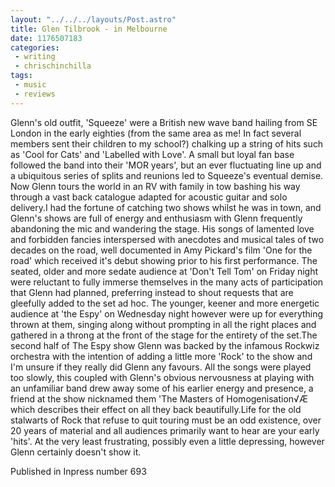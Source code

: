 ```yaml
---
layout: "../../../layouts/Post.astro"
title: Glen Tilbrook - in Melbourne
date: 1176507183
categories:
 - writing
 - chrischinchilla
tags: 
 - music 
 - reviews
---
```


Glenn's old outfit, 'Squeeze' were a British new wave band hailing from SE London in the early eighties (from the same area as me! In fact several members sent their children to my school?) chalking up a string of hits such as 'Cool for Cats' and 'Labelled with Love'. A small but loyal fan base followed the band into their 'MOR years', but an ever fluctuating line up and a ubiquitous series of splits and reunions led to Squeeze's eventual demise. Now Glenn tours the world in an RV with family in tow bashing his way through a vast back catalogue adapted for acoustic guitar and solo delivery.I had the fortune of catching two shows whilst he was in town, and Glenn's shows are full of energy and enthusiasm with Glenn frequently abandoning the mic and wandering the stage. His songs of lamented love and forbidden fancies interspersed with anecdotes and musical tales of two decades on the road, well documented in Amy Pickard's film 'One for the road' which received it's debut showing prior to his first performance. The seated, older and more sedate audience at 'Don't Tell Tom' on Friday night were reluctant to fully immerse themselves in the many acts of participation that Glenn had planned, preferring instead to shout requests that are gleefully added to the set ad hoc. The younger, keener and more energetic audience at 'the Espy' on Wednesday night however were up for everything thrown at them, singing along without prompting in all the right places and gathered in a throng at the front of the stage for the entirety of the set.The second half of The Espy show Glenn was backed by the infamous Rockwiz orchestra with the intention of adding a little more 'Rock' to the show and I'm unsure if they really did Glenn any favours. All the songs were played too slowly, this coupled with Glenn's obvious nervousness at playing with an unfamiliar band drew away some of his earlier energy and presence, a friend at the show nicknamed them 'The Masters of Homogenisation√Æ which describes their effect on all they back beautifully.Life for the old stalwarts of Rock that refuse to quit touring must be an odd existence, over 20 years of material and all audiences primarily want to hear are your early 'hits'. At the very least frustrating, possibly even a little depressing, however Glenn certainly doesn't show it.

Published in Inpress number 693
